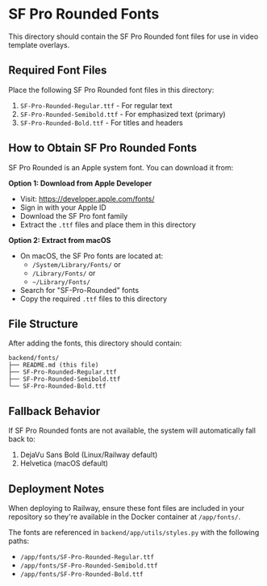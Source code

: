 # SF Pro Rounded Fonts

This directory should contain the SF Pro Rounded font files for use in video template overlays.

## Required Font Files

Place the following SF Pro Rounded font files in this directory:

1. `SF-Pro-Rounded-Regular.ttf` - For regular text
2. `SF-Pro-Rounded-Semibold.ttf` - For emphasized text (primary)
3. `SF-Pro-Rounded-Bold.ttf` - For titles and headers

## How to Obtain SF Pro Rounded Fonts

SF Pro Rounded is an Apple system font. You can download it from:

**Option 1: Download from Apple Developer**
- Visit: https://developer.apple.com/fonts/
- Sign in with your Apple ID
- Download the SF Pro font family
- Extract the `.ttf` files and place them in this directory

**Option 2: Extract from macOS**
- On macOS, the SF Pro fonts are located at:
  - `/System/Library/Fonts/` or
  - `/Library/Fonts/` or
  - `~/Library/Fonts/`
- Search for "SF-Pro-Rounded" fonts
- Copy the required `.ttf` files to this directory

## File Structure

After adding the fonts, this directory should contain:

```
backend/fonts/
├── README.md (this file)
├── SF-Pro-Rounded-Regular.ttf
├── SF-Pro-Rounded-Semibold.ttf
└── SF-Pro-Rounded-Bold.ttf
```

## Fallback Behavior

If SF Pro Rounded fonts are not available, the system will automatically fall back to:
1. DejaVu Sans Bold (Linux/Railway default)
2. Helvetica (macOS default)

## Deployment Notes

When deploying to Railway, ensure these font files are included in your repository
so they're available in the Docker container at `/app/fonts/`.

The fonts are referenced in `backend/app/utils/styles.py` with the following paths:
- `/app/fonts/SF-Pro-Rounded-Regular.ttf`
- `/app/fonts/SF-Pro-Rounded-Semibold.ttf`
- `/app/fonts/SF-Pro-Rounded-Bold.ttf`

